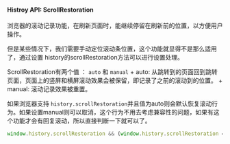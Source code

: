 #### Histroy API: ScrollRestoration

 浏览器的滚动记录功能，在刷新页面时，能继续停留在刷新前的位置，以方便用户操作。

 但是某些情况下，我们需要手动定位滚动条位置，这个功能就显得不是那么适用了，通过设置 history的scrollRestoration方法可以进行设置处理。

 ScrollRestoration有两个值 ： `auto` 和 `manual`
    + auto: 从跳转到的页面回到跳转页面，页面上的竖屏和横屏滚动效果会被保留，即记录了之前的滚动到的位置。
    + manual: 滚动记录效果被重置。

如果浏览器支持 `history.scrollRestoration`并且值为auto则会默认恢复滚动行为。如果设置manual则可以取消，这个行为不用去考虑兼容性的问题，如果有这个功能才会有回复滚动，所以直接判断一下就可以了。
```js
window.history.scrollRestoration && (window.history.scrollRestoration = 'auto');
```